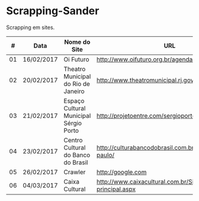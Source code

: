 # Scrapping-Sander
Scrapping em sites.

\# | Data | Nome do Site | URL
--- | --- | --- | ---
01 | 16/02/2017 | Oi Futuro | http://www.oifuturo.org.br/agenda/ 
02 | 20/02/2017 | Theatro Municipal do Rio de Janeiro | http://www.theatromunicipal.rj.gov.br/programacao/
03 | 21/02/2017 | Espaço Cultural Municipal Sérgio Porto | http://projetoentre.com/sergioporto/
04 | 23/02/2017 | Centro Cultural do Banco do Brasil | http://culturabancodobrasil.com.br/portal/sao-paulo/
05 | 26/02/2017 | Crawler | http://google.com
06 | 04/03/2017 | Caixa Cultural | http://www.caixacultural.com.br/SitePages/home-principal.aspx
